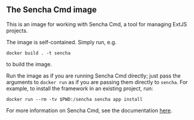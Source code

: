 The Sencha Cmd image
--------------------

This is an image for working with Sencha Cmd, a tool for managing ExtJS projects.

The image is self-contained. Simply run, e.g.

```
docker build . -t sencha
```

to build the image.

Run the image as if you are running Sencha Cmd directly; just pass the arguments to `docker run` as if you are passing them directly to `sencha`. For example, to install the framework in an existing project, run:

```
docker run --rm -tv $PWD:/sencha sencha app install
```

For more information on Sencha Cmd, see the documentation [here](https://docs.sencha.com/cmd/6.5.1/index.html).

